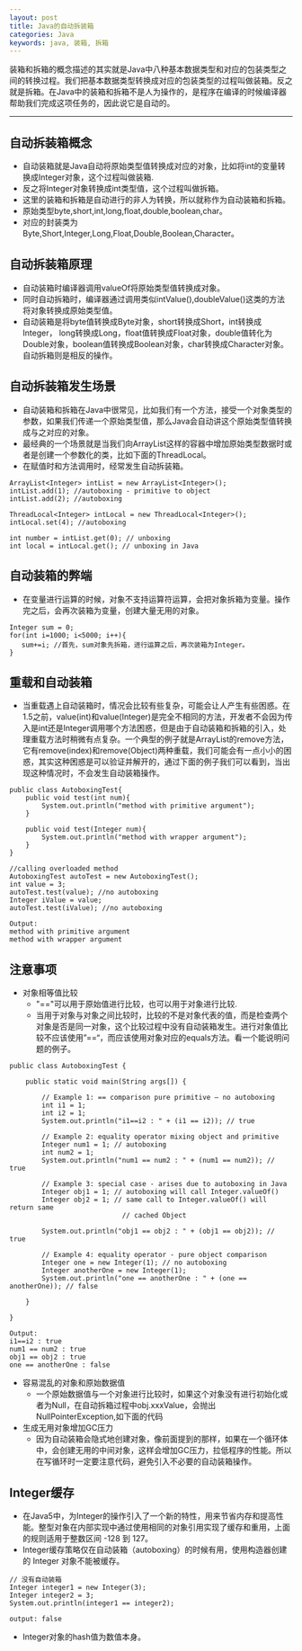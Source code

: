```yaml
---
layout: post
title: Java的自动拆装箱
categories: Java
keywords: java, 装箱, 拆箱
---
```


装箱和拆箱的概念描述的其实就是Java中八种基本数据类型和对应的包装类型之间的转换过程。我们把基本数据类型转换成对应的包装类型的过程叫做装箱。反之就是拆箱。在Java中的装箱和拆箱不是人为操作的，是程序在编译的时候编译器帮助我们完成这项任务的，因此说它是自动的。

---

## 自动拆装箱概念
* 自动装箱就是Java自动将原始类型值转换成对应的对象，比如将int的变量转换成Integer对象，这个过程叫做装箱.
* 反之将Integer对象转换成int类型值，这个过程叫做拆箱。
* 这里的装箱和拆箱是自动进行的非人为转换，所以就称作为自动装箱和拆箱。
* 原始类型byte,short,int,long,float,double,boolean,char。
* 对应的封装类为Byte,Short,Integer,Long,Float,Double,Boolean,Character。

## 自动拆装箱原理
* 自动装箱时编译器调用valueOf将原始类型值转换成对象。
* 同时自动拆箱时，编译器通过调用类似intValue(),doubleValue()这类的方法将对象转换成原始类型值。
* 自动装箱是将byte值转换成Byte对象，short转换成Short，int转换成Integer， long转换成Long，float值转换成Float对象，double值转化为Double对象，boolean值转换成Boolean对象，char转换成Character对象。自动拆箱则是相反的操作。

## 自动拆装箱发生场景
* 自动装箱和拆箱在Java中很常见，比如我们有一个方法，接受一个对象类型的参数，如果我们传递一个原始类型值，那么Java会自动讲这个原始类型值转换成与之对应的对象。
* 最经典的一个场景就是当我们向ArrayList这样的容器中增加原始类型数据时或者是创建一个参数化的类，比如下面的ThreadLocal。
* 在赋值时和方法调用时，经常发生自动拆装箱。

```
ArrayList<Integer> intList = new ArrayList<Integer>();
intList.add(1); //autoboxing - primitive to object
intList.add(2); //autoboxing

ThreadLocal<Integer> intLocal = new ThreadLocal<Integer>();
intLocal.set(4); //autoboxing

int number = intList.get(0); // unboxing
int local = intLocal.get(); // unboxing in Java
```

## 自动装箱的弊端
* 在变量进行运算的时候，对象不支持运算符运算，会把对象拆箱为变量。操作完之后，会再次装箱为变量，创建大量无用的对象。

```
Integer sum = 0;
for(int i=1000; i<5000; i++){
   sum+=i; //首先，sum对象先拆箱，进行运算之后，再次装箱为Integer。
}

```

## 重载和自动装箱
* 当重载遇上自动装箱时，情况会比较有些复杂，可能会让人产生有些困惑。在1.5之前，value(int)和value(Integer)是完全不相同的方法，开发者不会因为传入是int还是Integer调用哪个方法困惑，但是由于自动装箱和拆箱的引入，处理重载方法时稍微有点复杂。一个典型的例子就是ArrayList的remove方法，它有remove(index)和remove(Object)两种重载，我们可能会有一点小小的困惑，其实这种困惑是可以验证并解开的，通过下面的例子我们可以看到，当出现这种情况时，不会发生自动装箱操作。

```
public class AutoboxingTest{
    public void test(int num){
        System.out.println("method with primitive argument");
    }

    public void test(Integer num){
        System.out.println("method with wrapper argument");
    }
}

//calling overloaded method
AutoboxingTest autoTest = new AutoboxingTest();
int value = 3;
autoTest.test(value); //no autoboxing 
Integer iValue = value;
autoTest.test(iValue); //no autoboxing

Output:
method with primitive argument
method with wrapper argument

```

## 注意事项
* 对象相等值比较
    * "=="可以用于原始值进行比较，也可以用于对象进行比较.
    * 当用于对象与对象之间比较时，比较的不是对象代表的值，而是检查两个对象是否是同一对象，这个比较过程中没有自动装箱发生。进行对象值比较不应该使用”==“，而应该使用对象对应的equals方法。看一个能说明问题的例子。

```
public class AutoboxingTest {

    public static void main(String args[]) {

        // Example 1: == comparison pure primitive – no autoboxing
        int i1 = 1;
        int i2 = 1;
        System.out.println("i1==i2 : " + (i1 == i2)); // true

        // Example 2: equality operator mixing object and primitive
        Integer num1 = 1; // autoboxing
        int num2 = 1;
        System.out.println("num1 == num2 : " + (num1 == num2)); // true

        // Example 3: special case - arises due to autoboxing in Java
        Integer obj1 = 1; // autoboxing will call Integer.valueOf()
        Integer obj2 = 1; // same call to Integer.valueOf() will return same
                            // cached Object

        System.out.println("obj1 == obj2 : " + (obj1 == obj2)); // true

        // Example 4: equality operator - pure object comparison
        Integer one = new Integer(1); // no autoboxing
        Integer anotherOne = new Integer(1);
        System.out.println("one == anotherOne : " + (one == anotherOne)); // false

    }

}

Output:
i1==i2 : true
num1 == num2 : true
obj1 == obj2 : true
one == anotherOne : false

```

* 容易混乱的对象和原始数据值
    * 一个原始数据值与一个对象进行比较时，如果这个对象没有进行初始化或者为Null，在自动拆箱过程中obj.xxxValue，会抛出NullPointerException,如下面的代码
* 生成无用对象增加GC压力
    * 因为自动装箱会隐式地创建对象，像前面提到的那样，如果在一个循环体中，会创建无用的中间对象，这样会增加GC压力，拉低程序的性能。所以在写循环时一定要注意代码，避免引入不必要的自动装箱操作。

## Integer缓存
* 在Java5中，为Integer的操作引入了一个新的特性，用来节省内存和提高性能。整型对象在内部实现中通过使用相同的对象引用实现了缓存和重用，上面的规则适用于整数区间 -128 到 127。
* Integer缓存策略仅在自动装箱（autoboxing）的时候有用，使用构造器创建的 Integer 对象不能被缓存。

```
// 没有自动装箱
Integer integer1 = new Integer(3);
Integer integer2 = 3;   
System.out.println(integer1 == integer2);

output: false
```

* Integer对象的hash值为数值本身。
